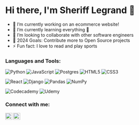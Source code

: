 # Hi there, I'm Sheriff Legrand 👋

- 🔭 I’m currently working on an ecommerce website!
 - 🌱 I’m currently learning everything 🤣
 - 👯 I’m looking to collaborate with other software engineers
 - 🥅 2024 Goals: Contribute more to Open Source projects
 - ⚡ Fun fact: I love to read and play sports




<!-- <img align="left" width="47%" src="https://github-readme-stats.vercel.app/api?username=stuykid&show_icons=true&theme=radical" /> -->

<!-- ![Anurag's GitHub stats](https://github-readme-stats.vercel.app/api?username=stuykid&show_icons=true&theme=radical) -->

<!-- [![Top Langs](https://github-readme-stats.vercel.app/api/top-langs/?username=stuykid)](https://github.com/anuraghazra/github-readme-stats) -->

<!-- <img align="left" width="35%" src="https://github-readme-stats.vercel.app/api/top-langs/?username=stuykid" /> -->
                       

 ### Languages and Tools:
 
![Python](https://img.shields.io/badge/python-3670A0?style=for-the-badge&logo=python&logoColor=ffdd54)
![JavaScript](https://img.shields.io/badge/javascript-%23323330.svg?style=for-the-badge&logo=javascript&logoColor=%23F7DF1E)
![Postgres](https://img.shields.io/badge/postgres-%23316192.svg?style=for-the-badge&logo=postgresql&logoColor=white)
![HTML5](https://img.shields.io/badge/html5-%23E34F26.svg?style=for-the-badge&logo=html5&logoColor=white)
![CSS3](https://img.shields.io/badge/css3-%231572B6.svg?style=for-the-badge&logo=css3&logoColor=white)

![React](https://img.shields.io/badge/react-%2320232a.svg?style=for-the-badge&logo=react&logoColor=%2361DAFB)
![Django](https://img.shields.io/badge/django-%23092E20.svg?style=for-the-badge&logo=django&logoColor=white)
![Pandas](https://img.shields.io/badge/pandas-%23150458.svg?style=for-the-badge&logo=pandas&logoColor=white)
![NumPy](https://img.shields.io/badge/numpy-%23013243.svg?style=for-the-badge&logo=numpy&logoColor=white)


![Codecademy](https://img.shields.io/badge/Codecademy-FFF0E5?style=for-the-badge&logo=codecademy&logoColor=1F243A)
![Udemy](https://img.shields.io/badge/Udemy-A435F0?style=for-the-badge&logo=Udemy&logoColor=white)


### Connect with me:
[<img align="left" alt="sherifflegrand | LinkedIn" width="22px" src="https://cdn.jsdelivr.net/npm/simple-icons@v3/icons/linkedin.svg" />][linkedin]
[<img align="left" alt="bklyn_sha | Instagram" width="22px" src="https://cdn.jsdelivr.net/npm/simple-icons@v3/icons/instagram.svg" />][instagram]

[instagram]: https://instagram.com/bklyn_sha
[linkedin]: https://linkedin.com/in/sherifflegrand

<!-- ![Anaconda](https://img.shields.io/badge/Anaconda-%2344A833.svg?style=for-the-badge&logo=anaconda&logoColor=white)
![Visual Studio Code](https://img.shields.io/badge/Visual%20Studio%20Code-0078d7.svg?style=for-the-badge&logo=visual-studio-code&logoColor=white)
![Jupyter Notebook](https://img.shields.io/badge/jupyter-%23FA0F00.svg?style=for-the-badge&logo=jupyter&logoColor=white)
![Bootstrap](https://img.shields.io/badge/bootstrap-%23563D7C.svg?style=for-the-badge&logo=bootstrap&logoColor=white) -->
